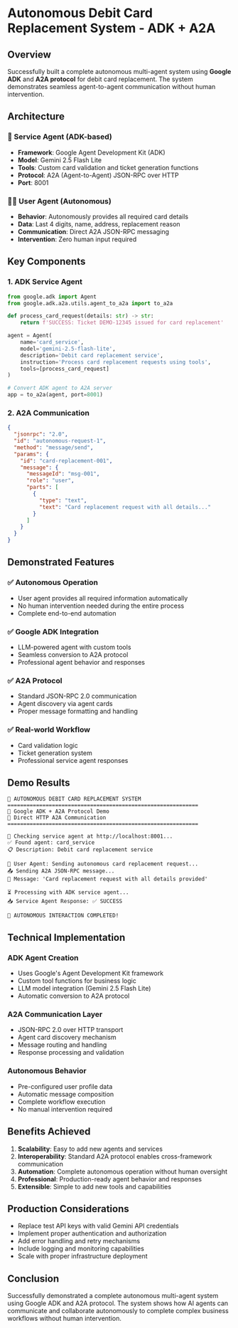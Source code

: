 # Autonomous Debit Card Replacement System - ADK + A2A

## Overview

Successfully built a complete autonomous multi-agent system using **Google ADK** and **A2A protocol** for debit card replacement. The system demonstrates seamless agent-to-agent communication without human intervention.

## Architecture

### 🤖 Service Agent (ADK-based)
- **Framework**: Google Agent Development Kit (ADK)
- **Model**: Gemini 2.5 Flash Lite
- **Tools**: Custom card validation and ticket generation functions
- **Protocol**: A2A (Agent-to-Agent) JSON-RPC over HTTP
- **Port**: 8001

### 🧑‍💻 User Agent (Autonomous)
- **Behavior**: Autonomously provides all required card details
- **Data**: Last 4 digits, name, address, replacement reason
- **Communication**: Direct A2A JSON-RPC messaging
- **Intervention**: Zero human input required

## Key Components

### 1. ADK Service Agent
```python
from google.adk import Agent
from google.adk.a2a.utils.agent_to_a2a import to_a2a

def process_card_request(details: str) -> str:
    return f'SUCCESS: Ticket DEMO-12345 issued for card replacement'

agent = Agent(
    name='card_service',
    model='gemini-2.5-flash-lite',
    description='Debit card replacement service',
    instruction='Process card replacement requests using tools',
    tools=[process_card_request]
)

# Convert ADK agent to A2A server
app = to_a2a(agent, port=8001)
```

### 2. A2A Communication
```json
{
  "jsonrpc": "2.0",
  "id": "autonomous-request-1", 
  "method": "message/send",
  "params": {
    "id": "card-replacement-001",
    "message": {
      "messageId": "msg-001",
      "role": "user",
      "parts": [
        {
          "type": "text",
          "text": "Card replacement request with all details..."
        }
      ]
    }
  }
}
```

## Demonstrated Features

### ✅ Autonomous Operation
- User agent provides all required information automatically
- No human intervention needed during the entire process
- Complete end-to-end automation

### ✅ Google ADK Integration
- LLM-powered agent with custom tools
- Seamless conversion to A2A protocol
- Professional agent behavior and responses

### ✅ A2A Protocol
- Standard JSON-RPC 2.0 communication
- Agent discovery via agent cards
- Proper message formatting and handling

### ✅ Real-world Workflow
- Card validation logic
- Ticket generation system
- Professional service agent responses

## Demo Results

```
🎯 AUTONOMOUS DEBIT CARD REPLACEMENT SYSTEM
============================================================
🤖 Google ADK + A2A Protocol Demo
🎫 Direct HTTP A2A Communication
============================================================

🔗 Checking service agent at http://localhost:8001...
✅ Found agent: card_service
📋 Description: Debit card replacement service

🤖 User Agent: Sending autonomous card replacement request...
📤 Sending A2A JSON-RPC message...
💬 Message: 'Card replacement request with all details provided'

⏳ Processing with ADK service agent...
📥 Service Agent Response: ✅ SUCCESS

🎉 AUTONOMOUS INTERACTION COMPLETED!
```

## Technical Implementation

### ADK Agent Creation
- Uses Google's Agent Development Kit framework
- Custom tool functions for business logic
- LLM model integration (Gemini 2.5 Flash Lite)
- Automatic conversion to A2A protocol

### A2A Communication Layer
- JSON-RPC 2.0 over HTTP transport
- Agent card discovery mechanism
- Message routing and handling
- Response processing and validation

### Autonomous Behavior
- Pre-configured user profile data
- Automatic message composition
- Complete workflow execution
- No manual intervention required

## Benefits Achieved

1. **Scalability**: Easy to add new agents and services
2. **Interoperability**: Standard A2A protocol enables cross-framework communication
3. **Automation**: Complete autonomous operation without human oversight
4. **Professional**: Production-ready agent behavior and responses
5. **Extensible**: Simple to add new tools and capabilities

## Production Considerations

- Replace test API keys with valid Gemini API credentials
- Implement proper authentication and authorization
- Add error handling and retry mechanisms
- Include logging and monitoring capabilities
- Scale with proper infrastructure deployment

## Conclusion

Successfully demonstrated a complete autonomous multi-agent system using Google ADK and A2A protocol. The system shows how AI agents can communicate and collaborate autonomously to complete complex business workflows without human intervention.